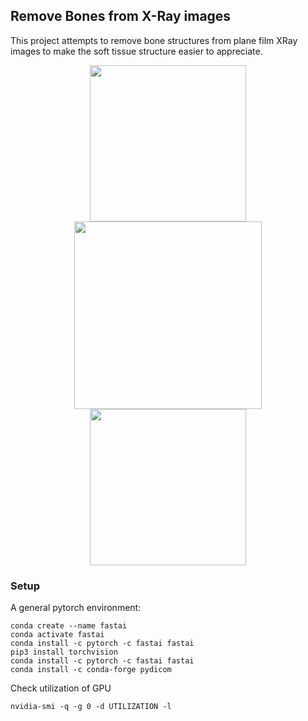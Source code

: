 ## Remove Bones from X-Ray images


This project attempts to remove bone structures from plane film XRay images to make the soft tissue structure easier to appreciate. 

<p align="center">
   <img width="250" src="https://github.com/mmiv-center/deboning/blob/master/img/orig.png?raw=true">
   <img width="300" src="https://github.com/mmiv-center/deboning/blob/master/img/logo.png?raw=true">
   <img width="250" src="https://github.com/mmiv-center/deboning/blob/master/img/db.png?raw=true">
</p>

### Setup

A general pytorch environment:
```
conda create --name fastai
conda activate fastai
conda install -c pytorch -c fastai fastai
pip3 install torchvision
conda install -c pytorch -c fastai fastai
conda install -c conda-forge pydicom
```

Check utilization of GPU
```
nvidia-smi -q -g 0 -d UTILIZATION -l
```
